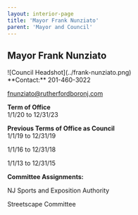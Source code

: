 ```yaml
---
layout: interior-page
title: 'Mayor Frank Nunziato'
parent: 'Mayor and Council'
---
```


## Mayor Frank Nunziato

<div class="mayor-and-council-profile">
<div markdown="1">
![Council Headshot](../frank-nunziato.png)
</div>
<div markdown="1">
**Contact:**  
201-460-3022

fnunziato@rutherfordboronj.com

**Term of Office**  
1/1/20 to 12/31/23

**Previous Terms of Office as Council**  
1/1/19 to 12/31/19

1/1/16 to 12/31/18  

1/1/13 to 12/31/15 

**Committee Assignments:**  

NJ Sports and Exposition Authority

Streetscape Committee
</div>
</div>
